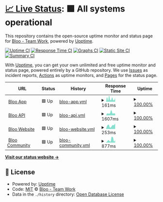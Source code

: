 # [📈 Live Status](https://status.bloo.io): <!--live status--> **🟩 All systems operational**

This repository contains the open-source uptime monitor and status page for [Bloo - Team Work](https://www.bloo.io), powered by [Upptime](https://github.com/upptime/upptime).

[![Uptime CI](https://github.com/bloohq/status/workflows/Uptime%20CI/badge.svg)](https://github.com/bloohq/status/actions?query=workflow%3A%22Uptime+CI%22)
[![Response Time CI](https://github.com/bloohq/status/workflows/Response%20Time%20CI/badge.svg)](https://github.com/bloohq/status/actions?query=workflow%3A%22Response+Time+CI%22)
[![Graphs CI](https://github.com/bloohq/status/workflows/Graphs%20CI/badge.svg)](https://github.com/bloohq/status/actions?query=workflow%3A%22Graphs+CI%22)
[![Static Site CI](https://github.com/bloohq/status/workflows/Static%20Site%20CI/badge.svg)](https://github.com/bloohq/status/actions?query=workflow%3A%22Static+Site+CI%22)
[![Summary CI](https://github.com/bloohq/status/workflows/Summary%20CI/badge.svg)](https://github.com/bloohq/status/actions?query=workflow%3A%22Summary+CI%22)

With [Upptime](https://upptime.js.org), you can get your own unlimited and free uptime monitor and status page, powered entirely by a GitHub repository. We use [Issues](https://github.com/bloohq/status/issues) as incident reports, [Actions](https://github.com/bloohq/status/actions) as uptime monitors, and [Pages](https://status.bloo.io) for the status page.

<!--start: status pages-->
<!-- This summary is generated by Upptime (https://github.com/upptime/upptime) -->
<!-- Do not edit this manually, your changes will be overwritten -->
<!-- prettier-ignore -->
| URL | Status | History | Response Time | Uptime |
| --- | ------ | ------- | ------------- | ------ |
| <img alt="" src="https://favicons.githubusercontent.com/app.bloo.io" height="13"> [Bloo App](https://app.bloo.io) | 🟩 Up | [bloo-app.yml](https://github.com/bloohq/status/commits/HEAD/history/bloo-app.yml) | <details><summary><img alt="Response time graph" src="./graphs/bloo-app/response-time-week.png" height="20"> 161ms</summary><br><a href="https://status.bloo.io/history/bloo-app"><img alt="Response time 151" src="https://img.shields.io/endpoint?url=https%3A%2F%2Fraw.githubusercontent.com%2Fbloohq%2Fstatus%2FHEAD%2Fapi%2Fbloo-app%2Fresponse-time.json"></a><br><a href="https://status.bloo.io/history/bloo-app"><img alt="24-hour response time 138" src="https://img.shields.io/endpoint?url=https%3A%2F%2Fraw.githubusercontent.com%2Fbloohq%2Fstatus%2FHEAD%2Fapi%2Fbloo-app%2Fresponse-time-day.json"></a><br><a href="https://status.bloo.io/history/bloo-app"><img alt="7-day response time 161" src="https://img.shields.io/endpoint?url=https%3A%2F%2Fraw.githubusercontent.com%2Fbloohq%2Fstatus%2FHEAD%2Fapi%2Fbloo-app%2Fresponse-time-week.json"></a><br><a href="https://status.bloo.io/history/bloo-app"><img alt="30-day response time 130" src="https://img.shields.io/endpoint?url=https%3A%2F%2Fraw.githubusercontent.com%2Fbloohq%2Fstatus%2FHEAD%2Fapi%2Fbloo-app%2Fresponse-time-month.json"></a><br><a href="https://status.bloo.io/history/bloo-app"><img alt="1-year response time 151" src="https://img.shields.io/endpoint?url=https%3A%2F%2Fraw.githubusercontent.com%2Fbloohq%2Fstatus%2FHEAD%2Fapi%2Fbloo-app%2Fresponse-time-year.json"></a></details> | <details><summary><a href="https://status.bloo.io/history/bloo-app">100.00%</a></summary><a href="https://status.bloo.io/history/bloo-app"><img alt="All-time uptime 99.96%" src="https://img.shields.io/endpoint?url=https%3A%2F%2Fraw.githubusercontent.com%2Fbloohq%2Fstatus%2FHEAD%2Fapi%2Fbloo-app%2Fuptime.json"></a><br><a href="https://status.bloo.io/history/bloo-app"><img alt="24-hour uptime 100.00%" src="https://img.shields.io/endpoint?url=https%3A%2F%2Fraw.githubusercontent.com%2Fbloohq%2Fstatus%2FHEAD%2Fapi%2Fbloo-app%2Fuptime-day.json"></a><br><a href="https://status.bloo.io/history/bloo-app"><img alt="7-day uptime 100.00%" src="https://img.shields.io/endpoint?url=https%3A%2F%2Fraw.githubusercontent.com%2Fbloohq%2Fstatus%2FHEAD%2Fapi%2Fbloo-app%2Fuptime-week.json"></a><br><a href="https://status.bloo.io/history/bloo-app"><img alt="30-day uptime 99.96%" src="https://img.shields.io/endpoint?url=https%3A%2F%2Fraw.githubusercontent.com%2Fbloohq%2Fstatus%2FHEAD%2Fapi%2Fbloo-app%2Fuptime-month.json"></a><br><a href="https://status.bloo.io/history/bloo-app"><img alt="1-year uptime 99.96%" src="https://img.shields.io/endpoint?url=https%3A%2F%2Fraw.githubusercontent.com%2Fbloohq%2Fstatus%2FHEAD%2Fapi%2Fbloo-app%2Fuptime-year.json"></a></details>
| <img alt="" src="https://favicons.githubusercontent.com/api.bloo.io" height="13"> [Bloo API](https://api.bloo.io) | 🟩 Up | [bloo-api.yml](https://github.com/bloohq/status/commits/HEAD/history/bloo-api.yml) | <details><summary><img alt="Response time graph" src="./graphs/bloo-api/response-time-week.png" height="20"> 1607ms</summary><br><a href="https://status.bloo.io/history/bloo-api"><img alt="Response time 940" src="https://img.shields.io/endpoint?url=https%3A%2F%2Fraw.githubusercontent.com%2Fbloohq%2Fstatus%2FHEAD%2Fapi%2Fbloo-api%2Fresponse-time.json"></a><br><a href="https://status.bloo.io/history/bloo-api"><img alt="24-hour response time 4307" src="https://img.shields.io/endpoint?url=https%3A%2F%2Fraw.githubusercontent.com%2Fbloohq%2Fstatus%2FHEAD%2Fapi%2Fbloo-api%2Fresponse-time-day.json"></a><br><a href="https://status.bloo.io/history/bloo-api"><img alt="7-day response time 1607" src="https://img.shields.io/endpoint?url=https%3A%2F%2Fraw.githubusercontent.com%2Fbloohq%2Fstatus%2FHEAD%2Fapi%2Fbloo-api%2Fresponse-time-week.json"></a><br><a href="https://status.bloo.io/history/bloo-api"><img alt="30-day response time 1051" src="https://img.shields.io/endpoint?url=https%3A%2F%2Fraw.githubusercontent.com%2Fbloohq%2Fstatus%2FHEAD%2Fapi%2Fbloo-api%2Fresponse-time-month.json"></a><br><a href="https://status.bloo.io/history/bloo-api"><img alt="1-year response time 940" src="https://img.shields.io/endpoint?url=https%3A%2F%2Fraw.githubusercontent.com%2Fbloohq%2Fstatus%2FHEAD%2Fapi%2Fbloo-api%2Fresponse-time-year.json"></a></details> | <details><summary><a href="https://status.bloo.io/history/bloo-api">100.00%</a></summary><a href="https://status.bloo.io/history/bloo-api"><img alt="All-time uptime 100.00%" src="https://img.shields.io/endpoint?url=https%3A%2F%2Fraw.githubusercontent.com%2Fbloohq%2Fstatus%2FHEAD%2Fapi%2Fbloo-api%2Fuptime.json"></a><br><a href="https://status.bloo.io/history/bloo-api"><img alt="24-hour uptime 100.00%" src="https://img.shields.io/endpoint?url=https%3A%2F%2Fraw.githubusercontent.com%2Fbloohq%2Fstatus%2FHEAD%2Fapi%2Fbloo-api%2Fuptime-day.json"></a><br><a href="https://status.bloo.io/history/bloo-api"><img alt="7-day uptime 100.00%" src="https://img.shields.io/endpoint?url=https%3A%2F%2Fraw.githubusercontent.com%2Fbloohq%2Fstatus%2FHEAD%2Fapi%2Fbloo-api%2Fuptime-week.json"></a><br><a href="https://status.bloo.io/history/bloo-api"><img alt="30-day uptime 100.00%" src="https://img.shields.io/endpoint?url=https%3A%2F%2Fraw.githubusercontent.com%2Fbloohq%2Fstatus%2FHEAD%2Fapi%2Fbloo-api%2Fuptime-month.json"></a><br><a href="https://status.bloo.io/history/bloo-api"><img alt="1-year uptime 100.00%" src="https://img.shields.io/endpoint?url=https%3A%2F%2Fraw.githubusercontent.com%2Fbloohq%2Fstatus%2FHEAD%2Fapi%2Fbloo-api%2Fuptime-year.json"></a></details>
| <img alt="" src="https://favicons.githubusercontent.com/www.bloo.io" height="13"> [Bloo Website](https://www.bloo.io) | 🟩 Up | [bloo-website.yml](https://github.com/bloohq/status/commits/HEAD/history/bloo-website.yml) | <details><summary><img alt="Response time graph" src="./graphs/bloo-website/response-time-week.png" height="20"> 253ms</summary><br><a href="https://status.bloo.io/history/bloo-website"><img alt="Response time 194" src="https://img.shields.io/endpoint?url=https%3A%2F%2Fraw.githubusercontent.com%2Fbloohq%2Fstatus%2FHEAD%2Fapi%2Fbloo-website%2Fresponse-time.json"></a><br><a href="https://status.bloo.io/history/bloo-website"><img alt="24-hour response time 249" src="https://img.shields.io/endpoint?url=https%3A%2F%2Fraw.githubusercontent.com%2Fbloohq%2Fstatus%2FHEAD%2Fapi%2Fbloo-website%2Fresponse-time-day.json"></a><br><a href="https://status.bloo.io/history/bloo-website"><img alt="7-day response time 253" src="https://img.shields.io/endpoint?url=https%3A%2F%2Fraw.githubusercontent.com%2Fbloohq%2Fstatus%2FHEAD%2Fapi%2Fbloo-website%2Fresponse-time-week.json"></a><br><a href="https://status.bloo.io/history/bloo-website"><img alt="30-day response time 211" src="https://img.shields.io/endpoint?url=https%3A%2F%2Fraw.githubusercontent.com%2Fbloohq%2Fstatus%2FHEAD%2Fapi%2Fbloo-website%2Fresponse-time-month.json"></a><br><a href="https://status.bloo.io/history/bloo-website"><img alt="1-year response time 194" src="https://img.shields.io/endpoint?url=https%3A%2F%2Fraw.githubusercontent.com%2Fbloohq%2Fstatus%2FHEAD%2Fapi%2Fbloo-website%2Fresponse-time-year.json"></a></details> | <details><summary><a href="https://status.bloo.io/history/bloo-website">100.00%</a></summary><a href="https://status.bloo.io/history/bloo-website"><img alt="All-time uptime 99.99%" src="https://img.shields.io/endpoint?url=https%3A%2F%2Fraw.githubusercontent.com%2Fbloohq%2Fstatus%2FHEAD%2Fapi%2Fbloo-website%2Fuptime.json"></a><br><a href="https://status.bloo.io/history/bloo-website"><img alt="24-hour uptime 100.00%" src="https://img.shields.io/endpoint?url=https%3A%2F%2Fraw.githubusercontent.com%2Fbloohq%2Fstatus%2FHEAD%2Fapi%2Fbloo-website%2Fuptime-day.json"></a><br><a href="https://status.bloo.io/history/bloo-website"><img alt="7-day uptime 100.00%" src="https://img.shields.io/endpoint?url=https%3A%2F%2Fraw.githubusercontent.com%2Fbloohq%2Fstatus%2FHEAD%2Fapi%2Fbloo-website%2Fuptime-week.json"></a><br><a href="https://status.bloo.io/history/bloo-website"><img alt="30-day uptime 100.00%" src="https://img.shields.io/endpoint?url=https%3A%2F%2Fraw.githubusercontent.com%2Fbloohq%2Fstatus%2FHEAD%2Fapi%2Fbloo-website%2Fuptime-month.json"></a><br><a href="https://status.bloo.io/history/bloo-website"><img alt="1-year uptime 99.99%" src="https://img.shields.io/endpoint?url=https%3A%2F%2Fraw.githubusercontent.com%2Fbloohq%2Fstatus%2FHEAD%2Fapi%2Fbloo-website%2Fuptime-year.json"></a></details>
| <img alt="" src="https://favicons.githubusercontent.com/ask.bloo.io" height="13"> [Bloo Community](https://ask.bloo.io) | 🟩 Up | [bloo-community.yml](https://github.com/bloohq/status/commits/HEAD/history/bloo-community.yml) | <details><summary><img alt="Response time graph" src="./graphs/bloo-community/response-time-week.png" height="20"> 877ms</summary><br><a href="https://status.bloo.io/history/bloo-community"><img alt="Response time 695" src="https://img.shields.io/endpoint?url=https%3A%2F%2Fraw.githubusercontent.com%2Fbloohq%2Fstatus%2FHEAD%2Fapi%2Fbloo-community%2Fresponse-time.json"></a><br><a href="https://status.bloo.io/history/bloo-community"><img alt="24-hour response time 772" src="https://img.shields.io/endpoint?url=https%3A%2F%2Fraw.githubusercontent.com%2Fbloohq%2Fstatus%2FHEAD%2Fapi%2Fbloo-community%2Fresponse-time-day.json"></a><br><a href="https://status.bloo.io/history/bloo-community"><img alt="7-day response time 877" src="https://img.shields.io/endpoint?url=https%3A%2F%2Fraw.githubusercontent.com%2Fbloohq%2Fstatus%2FHEAD%2Fapi%2Fbloo-community%2Fresponse-time-week.json"></a><br><a href="https://status.bloo.io/history/bloo-community"><img alt="30-day response time 1038" src="https://img.shields.io/endpoint?url=https%3A%2F%2Fraw.githubusercontent.com%2Fbloohq%2Fstatus%2FHEAD%2Fapi%2Fbloo-community%2Fresponse-time-month.json"></a><br><a href="https://status.bloo.io/history/bloo-community"><img alt="1-year response time 695" src="https://img.shields.io/endpoint?url=https%3A%2F%2Fraw.githubusercontent.com%2Fbloohq%2Fstatus%2FHEAD%2Fapi%2Fbloo-community%2Fresponse-time-year.json"></a></details> | <details><summary><a href="https://status.bloo.io/history/bloo-community">100.00%</a></summary><a href="https://status.bloo.io/history/bloo-community"><img alt="All-time uptime 99.99%" src="https://img.shields.io/endpoint?url=https%3A%2F%2Fraw.githubusercontent.com%2Fbloohq%2Fstatus%2FHEAD%2Fapi%2Fbloo-community%2Fuptime.json"></a><br><a href="https://status.bloo.io/history/bloo-community"><img alt="24-hour uptime 100.00%" src="https://img.shields.io/endpoint?url=https%3A%2F%2Fraw.githubusercontent.com%2Fbloohq%2Fstatus%2FHEAD%2Fapi%2Fbloo-community%2Fuptime-day.json"></a><br><a href="https://status.bloo.io/history/bloo-community"><img alt="7-day uptime 100.00%" src="https://img.shields.io/endpoint?url=https%3A%2F%2Fraw.githubusercontent.com%2Fbloohq%2Fstatus%2FHEAD%2Fapi%2Fbloo-community%2Fuptime-week.json"></a><br><a href="https://status.bloo.io/history/bloo-community"><img alt="30-day uptime 100.00%" src="https://img.shields.io/endpoint?url=https%3A%2F%2Fraw.githubusercontent.com%2Fbloohq%2Fstatus%2FHEAD%2Fapi%2Fbloo-community%2Fuptime-month.json"></a><br><a href="https://status.bloo.io/history/bloo-community"><img alt="1-year uptime 99.99%" src="https://img.shields.io/endpoint?url=https%3A%2F%2Fraw.githubusercontent.com%2Fbloohq%2Fstatus%2FHEAD%2Fapi%2Fbloo-community%2Fuptime-year.json"></a></details>

<!--end: status pages-->

[**Visit our status website →**](https://status.bloo.io)

## 📄 License

- Powered by: [Upptime](https://github.com/upptime/upptime)
- Code: [MIT](./LICENSE) © [Bloo - Team Work](https://www.bloo.io)
- Data in the `./history` directory: [Open Database License](https://opendatacommons.org/licenses/odbl/1-0/)
